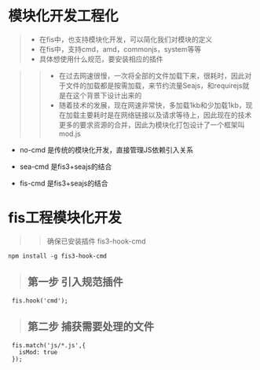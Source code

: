 # 模块化开发工程化
>* 在fis中，也支持模块化开发，可以简化我们对模块的定义
>* 在fis中，支持cmd，amd，commonjs，system等等
>* 具体想使用什么规范，要安装相应的插件

>>* 在过去网速很慢，一次将全部的文件加载下来，很耗时，因此对于文件的加载都是按需加载，来节约流量Seajs，和requirejs就是在这个背景下设计出来的
>>* 随着技术的发展，现在网速非常快，多加载1kb和少加载1kb，现在加载主要耗时是在网络链接以及请求等待上，因此现在的技术更多的要求资源的合并，因此为模块化打包设计了一个框架叫mod.js

* no-cmd 是传统的模块化开发，直接管理JS依赖引入关系
* sea-cmd 是fis3+seajs的结合





* fis-cmd 是fis3+seajs的结合

# fis工程模块化开发
>> 确保已安装插件 fis3-hook-cmd
```
npm install -g fis3-hook-cmd
```

>## 第一步 引入规范插件
```
 fis.hook('cmd');
 ```

>## 第二步 捕获需要处理的文件
```
 fis.match('js/*.js',{
   isMod: true
 });
```